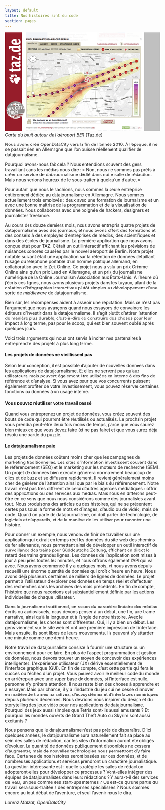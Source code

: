 ```yaml
---
layout: default
title: Nos histoires sont du code
section: pages
---
```


<div id="FIG0214" class="imageblock">
<div class="content">
<img alt="Carte du bruit autour de l'aéroport BER" src="../figs/incoming/02-TT.png"></div>
<div class="title"><em>Carte du bruit autour de l'aéroport BER</em> (Taz.de)</div>
</div>

Nous avons créé OpenDataCity vers la fin de l’année 2010. À l’époque, il ne se passait rien en Allemagne que l’on puisse réellement qualifier de datajournalisme.

Pourquoi avons-nous fait cela ? Nous entendions souvent des gens travaillant dans les médias nous dire : « Non, nous ne sommes pas prêts à créer un service de datajournalisme dédié dans notre salle de rédaction. Mais nous serions heureux de le sous-traiter à quelqu’un d’autre. »

Pour autant que nous le sachions, nous sommes la seule entreprise entièrement dédiée au datajournalisme en Allemagne. Nous sommes actuellement trois employés : deux avec une formation de journalisme et un avec une bonne maîtrise de la programmation et de la visualisation de données. Nous collaborons avec une poignée de hackers, designers et journalistes freelance.

Au cours des douze derniers mois, nous avons entrepris quatre projets de datajournalisme avec des journaux, et nous avons offert des formations et des conseils à des employés d’entreprises de médias, des scientifiques et dans des écoles de journalisme. La première application que nous avons conçue était pour TAZ. C’était un outil interactif affichant les prévisions de nuisances sonores causées par le nouvel aéroport de Berlin. Notre projet notable suivant était une application sur la rétention de données détaillant l’usage du téléphone portable d’un homme politique allemand, en collaboration avec le Zeit Online. Ce projet nous a valu un prix Grimme Online ainsi qu’un prix Lead en Allemagne, et un prix du journalisme numérique de la Online Journalism Association aux États-Unis. À l’heure où j’écris ces lignes, nous avons plusieurs projets dans les tuyaux, allant de la création d’infographies interactives plutôt simples au développement d’une sorte de _middleware_ de datajournalisme.

Bien sûr, les récompenses aident à asseoir une réputation. Mais ce n’est pas l’argument que nous avançons quand nous essayons de convaincre les éditeurs d’investir dans le datajournalisme. Il s’agit plutôt d’attirer l’attention de manière plus durable, c’est-à-dire de construire des choses pour leur impact à long terme, pas pour le scoop, qui est bien souvent oublié après quelques jours.

Voici trois arguments qui nous ont servis à inciter nos partenaires à entreprendre des projets à plus long terme.

#### Les projets de données ne vieillissent pas

Selon leur conception, il est possible d’ajouter de nouvelles données dans les applications de datajournalisme. Et elles ne servent pas qu’aux utilisateurs, mais peuvent également être utilisées en interne à des fins de référence et d’analyse. Si vous avez peur que vos concurrents puissent également profiter de votre investissement, vous pouvez réserver certaines fonctions ou données à un usage interne.

#### Vous pouvez réutiliser votre travail passé

Quand vous entreprenez un projet de données, vous créez souvent des bouts de code qui pourront être réutilisés ou actualisés. Le prochain projet vous prendra peut-être deux fois moins de temps, parce que vous saurez bien mieux ce que vous devez faire (et ne pas faire) et que vous aurez déjà résolu une partie du puzzle.

#### Le datajournalisme paie

Les projets de données coûtent moins cher que les campagnes de marketing traditionnelles. Les sites d’information investissent souvent dans le référencement (SEO) et le marketing sur les moteurs de recherche (SEM). Un projet de données bien exécuté générera normalement beaucoup de clics et de buzz et se diffusera rapidement. Il revient généralement moins cher de générer de l’attention ainsi que par le biais du référencement. Notre travail n’est pas très différent de celui d’autres agences médiatiques : offrir des applications ou des services aux médias. Mais nous en différons peut-être en ce sens que nous nous considérons comme des journalistes avant tout. Nous produisons des articles ou des histoires, qui ne se présentent certes pas sous la forme de mots et d’images, d’audio ou de vidéo, mais de code. Quand on parle de datajournalisme, on doit parler de technologie, de logiciels et d’appareils, et de la manière de les utiliser pour raconter une histoire.

Pour donner un exemple, nous venons de finir de travailler sur une application qui extrait en temps réel les données du site web des chemins de fer allemands, nous permettant ainsi de développer un outil interactif de surveillance des trains pour Süddeutsche Zeitung, affichant en direct le retard des trains grandes lignes. Les données de l’application sont mises à jour à peu près toutes les minutes, et nous offrons également l’API qui va avec. Nous avons commencé il y a quelques mois, et nous avons depuis recueilli une énorme quantité de données qui croît d’heure en heure. Nous avons déjà plusieurs centaines de milliers de lignes de données. Le projet permet à l’utilisateur d’explorer ces données en temps réel et d’effectuer des recherches dans les archives des mois précédents. En fin de compte, l’histoire que nous racontons est substantiellement définie par les actions individuelles de chaque utilisateur.

Dans le journalisme traditionnel, en raison du caractère linéaire des médias écrits ou audiovisuels, nous devons penser à un début, une fin, une trame narrative, ainsi qu’à la longueur et à l’angle de notre histoire. Avec le datajournalisme, les choses sont différentes. Oui, il y a bien un début. Les gens viennent sur le site web et ont une première impression de l’interface. Mais ensuite, ils sont libres de leurs mouvements. Ils peuvent s’y attarder une minute comme une demi-heure.

Notre travail de datajournaliste consiste à fournir une structure ou un environnement pour ce faire. En plus de l’aspect programmation et gestion de données, nous devons trouver un moyen de concevoir des expériences intelligentes. L’expérience utilisateur (UX) dérive essentiellement de l’interface graphique (GUI). En fin de compte, c’est cette partie qui fera le succès ou l’échec d’un projet. Vous pouvez avoir le meilleur code du monde en arrièreplan avec une super base de données, si l’interface est nulle, personne n’y prêtera attention. Il nous reste bien des choses à apprendre et à essayer. Mais par chance, il y a l’industrie du jeu qui ne cesse d’innover en matière de trames narratives, d’écosystèmes et d’interfaces numériques depuis plusieurs décennies. Nous devrions nous inspirer du design et du storytelling des jeux vidéo pour nos applications de datajournalisme. Pourquoi des jeux aussi simples que Tetris sont-ils aussi amusants ? Et pourquoi les mondes ouverts de Grand Theft Auto ou Skyrim sont aussi excitants ?

Nous pensons que le datajournalisme n’est pas près de disparaître. D’ici quelques années, le datajournalisme aura naturellement fait sa place au sein des salles de rédaction, car les sites d’information auront été obligés d’évoluer. La quantité de données publiquement disponibles ne cessera d’augmenter, mais de nouvelles technologies nous permettront d’y faire face. Certaines de nos histoires seront basées sur des données, et de nombreuses applications et services prendront un caractère journalistique. La question intéressante est : quelle stratégie les salles de rédaction adopteront-elles pour développer ce processus ? Vont-elles intégrer des équipes de datajournalistes dans leurs rédactions ? Y aura-t-il des services de R&D, un peu comme des start-ups internes ? Ou est-ce qu’une partie du travail sera sous-traitée à des entreprises spécialisées ? Nous sommes encore au tout début de l’aventure, et seul l’avenir nous le dira.

_Lorenz Matzat, OpenDataCity_